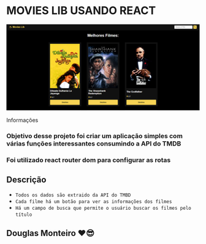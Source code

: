 # MOVIES LIB USANDO REACT

 <p align="center">
      <img src="src/assets/preview/home_preview.png">
 </p

## Informações

### Objetivo desse projeto foi criar um aplicação simples com várias funções interessantes consumindo a API do TMDB

### Foi utilizado react router dom para configurar as rotas

## Descrição

- `Todos os dados são extraido da API do TMBD`
- `Cada filme há um botão para ver as informações dos filmes`
- `Há um campo de busca que permite o usuário buscar os filmes pelo título`

## Douglas Monteiro ❤😎
